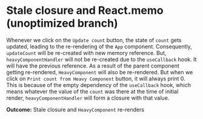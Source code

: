 # Stale closure and React.memo (unoptimized branch)

Whenever we click on the `Update count` button, the state of `count` gets updated, leading to the re-rendering of the `App` component. Consequently, `updateCount` will be re-created with new memory reference. But, `heavyComponentHandler` will not be re-created due to the `useCallback` hook. It will have the previous reference. As a result of the parent component getting re-rendered, `HeavyComponent` will also be re-rendered. But when we click on `Print count from Heavy Component` button, it will always print 0. This is because of the empty dependency of the `useCallback` hook, which means whatever the value of the `count` was there at the time of initial render, `heavyComponentHandler` will form a closure with that value.

**Outcome:** Stale closure and `HeavyComponent` re-renders